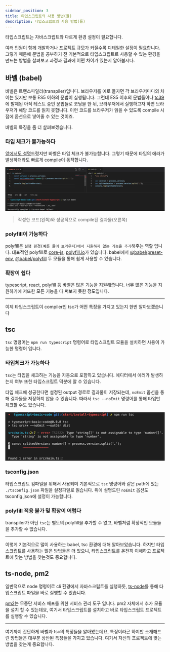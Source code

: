 ```yaml
---
sidebar_position: 3
title: 타입스크립트의 사용 방법(들)
description: 타입스크립트의 사용 방법(들)
---
```


<head>
  <meta name="title" content="시작해보기 | 기초부터 시작하는 타입스크립트" data-rh="true" />
  <meta name="description" content="타입스크립트의 사용 방법(들)" data-rh="true" />
  <meta property="og:title" content="시작해보기 | 기초부터 시작하는 타입스크립트" data-rh="true" />
  <meta property="og:description" content="타입스크립트의 사용 방법(들)" data-rh="true" />
</head>

타입스크립트는 자바스크립트와 다르게 환경 설정이 필요합니다.

여러 인원이 함께 개발하거나 프로젝트 규모가 커질수록 디테일한 설정이 필요합니다.
그렇기 때문에 문법을 공부하기 전 기본적으로 타입스크립트르 사용할 수 있는 환경을 만드는 방법을 살펴보고 과정과 결과에 어떤 차이가 있는지 알아봅시다.

## 바벨 (babel)

바벨은 트랜스파일러(transpiler)입니다. 브라우저를 예로 들자면 각 브라우저마다의 차이는 있지만 보통 ES5 이하의 문법이 실행됩니다.
그런데 ES5 이후의 문법들이나 [tc39](https://tc39.es/)에 발제된 아직 테스트 중인 문법들로 코딩을 한 뒤,
브라우저에서 실행하고자 하면 브라우저가 해당 코드를 읽지 못합니다.
이런 코드를 브라우저가 읽을 수 있도록 compile 시점에 옵션으로 넣어줄 수 있는 것이죠.

바벨의 특징을 좀 더 살펴보겠습니다.

### 타입 체크가 불가능하다

[앞에서도 설명](https://jicjjang.github.io/typescript-basic/docs/why-typescript/how-when-use-typescript#nodejs)드렸지만 바벨은 타입 체크가 불가능합니다.
그렇기 때문에 타입의 에러가 발생하더라도 빠르게 compile이 동작합니다.

![babel code](/img/start/typescript-usage/babel-code.jpg)

> 작성한 코드(왼쪽)와 성공적으로 compile된 결과물(오른쪽)

### polyfill이 가능하다

polyfill은 `실행 환경(예를 들어 브라우저)에서 지원하지 않는 기능을 추가`해주는 역할 입니다.
대표적인 polyfill로 [core-js](https://github.com/zloirock/core-js), [polyfill.io](https://github.com/financial-times/polyfill-service)가 있습니다. babel에서 [@babel/preset-env](https://babeljs.io/docs/en/babel-preset-env), [@babel/polyfill](https://babeljs.io/docs/en/babel-polyfill) 두 모듈을 통해 쉽게 사용할 수 있습니다.

### 확장이 쉽다

typescript, react, polyfill 등 바벨은 많은 기능을 지원해줍니다. 너무 많은 기능을 지원하기에 저또한 모든 기능을 다 써보지 못한 정도입니다.

---

이제 타입스크립트이 compiler인 tsc가 어떤 특징을 가지고 있는지 한번 알아보겠습니다

## tsc

`tsc` 명령어는 `npm run typescript` 명령어로 타입스크립트 모듈을 설치하면 사용이 가능한 명령어 입니다.

### 타입체크가 가능하다

`tsc`는 타입을 체크하는 기능을 자동으로 포함하고 있습니다.
에디터에서 에러가 발생하는지 여부 또한 타입스크립트 덕분에 알 수 있습니다.

타입 체크에 성공한다면 설정된 output 경로로 결과물이 저장되는데, `noEmit` 옵션을 통해 결과물을 저장하지 않을 수 있습니다.
따라서 `tsc --noEmit` 명령어를 통해 타입만 체크할 수도 있습니다.

![tsc code](/img/start/typescript-usage/tsc-code.jpg)

### tsconfig.json

타입스크립트 컴파일을 위해서 사용되며 기본적으로 `tsc` 명령어와 같은 path에 있는 `./tsconfig.json` 파일을 설정파일로 읽습니다.
위에 설명드린 `noEmit` 옵션도 tsconfig.json에 설정이 가능합니다.

### polyfill 적용 불가 및 확장이 어렵다

transpiler가 아닌 `tsc`는 별도의 polyfill을 추가할 수 없고, 바벨처럼 확장적인 모듈들을 추가할 수 없습니다.

---

이렇게 기본적으로 많이 사용하는 babel, tsc 환경에 대해 알아보았습니다.
하지만 타입스크립트를 사용하는 많은 방법들은 더 있으니,
타입스크립트를 온전히 이해하고 프로젝트에 맞는 방법을 찾는것도 중요합니다.

## ts-node, pm2

일반적으로 node 명령어로 cli 환경에서 자바스크립트를 실행하듯, [ts-node](https://github.com/TypeStrong/ts-node)를 통해 타입스크립트 파일을 바로 실행할 수 있습니다.

[pm2](https://pm2.keymetrics.io/docs/usage/quick-start/)는 무중단 서비스 배포를 위한 서비스 관리 도구 입니다.
pm2 자체에서 추가 모듈을 설치 할 수 있는데요, 여기서 타입스크립트를 설치하고 바로 타입스크립트 프로젝트를 실행할 수 있습니다.

---

여기까지 간단하게 바벨과 tsc의 특징들을 알아봤는데요, 특징이라곤 하지만 소개해드린 방법들은 대부분 상반된 특징들을 가지고 있습니다. 여기서 자신의 프로젝트에 맞는 방법을 찾는게 중요합니다.
